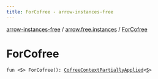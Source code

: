```yaml
---
title: ForCofree - arrow-instances-free
---
```


[arrow-instances-free](../index.html) / [arrow.free.instances](index.html) / [ForCofree](./-for-cofree.html)

# ForCofree

`fun <S> ForCofree(): `[`CofreeContextPartiallyApplied`](-cofree-context-partially-applied/index.html)`<`[`S`](-for-cofree.html#S)`>`